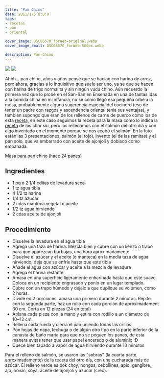 ```yaml
---
title: "Pan Chino"
date: 2011/1/5 8:0:0
tags:
- recetas
- pan
- oriental

cover_image: DSC06570_forWeb-original.webp
cover_image_small: DSC06570_forWeb-500px.webp

description: Pan-Chino
---
```



[![](DSC06562_forWeb)](DSC06562_forWeb-original.webp)
[![](DSC06570_forWeb)](DSC06570_forWeb-original.webp)

Ahhh... pan chino, años y años pensé que se hacían con harina de arroz, pero ahora, gracias a lo inquisitivo que suele ser uno, ya se que se hacen con harina de trigo normalita y sin ningún vudú chino. Aún recuerdo la primera vez que lo probé en el San-San en Ensenada en una de tantas idas a la comida china en mi infancia, no se como llegó esa pequeña orbe a la mesa, probablemente alguna sugerencia especial del cocinero (eso de tener un padre con razgos y ascendencia oriental tenía sus ventajas), y también supongo que eran de los rellenos de carne de puerco como los de esta <a href="https://rasamalaysia.com/char-siew-bao/">receta</a>, en este caso seguimos la receta para la masa como lo indica la <a href="https://www.myrecipes.com/recipe/steamed-pork-buns-char-siu-bao"> receta</a> de los char siu, pero los rellenamos con el salmón del otro día y con algo inventado en el momento porque se nos acabó el salmón. En la foto están las 3 presentaciones, salmón (el rojo), invento (el de las ramitas) y el pan solo, que va embarrado con aceite de ajonjolí y doblado como empanada.

Masa para pan chino (hace 24 panes)

## Ingredientes

* 1 pq o 2 1/4 cditas de levadura seca
* 1 tz agua tibia
* 4 1/2 tz harina
* 1/4 tz azucar
* 2 cdas manteca vegetal o aceite
* 1/2 tz agua hirviendo
* 2 cdas aceite de ajonjolí

## Procedimiento

*   Disuelve la levadura en el agua tibia
*   Agrega una taza de harina. Mezcla bien y cubre con un lienzo o trapo para que aparezcan burbujas, una hora aproximadamente
*   Disuelve el azúcar y el aceite (o manteca) en la media taza de agua hirviendo, deja que se enfríe hasta que esté tibia
*   Añade el agua con azúcar y aceite a la mezcla de levadura
*   Agrega el harina restante
*   Amasa en una superficie ligeramente enharinada hasta que esté suave. Coloca en un recipiente engrasado y ponlo en un lugar templado.
*   Cubre con un trapo húmedo y déjalo a que duplique su volúmen, como 2 horas.
*   Divide en 2 porciones, amasa una primero durante 2 minutos. Repite con la segunda parte, haz un rollo con cada porción de apróximadament 30 cm. Corta en 12 piezas (24 en total)
*   Aplana cada pieza con la mano y estira con rodillo a un diámetro de 10~12 cm.
*   Rellena cada rueda y cierra el pan uniendo todas las orillas
*   Pon hojas de napa, lechuga o de algún otro tipo en la parte inferior de la canasta de baño maría para que no se peguen los panes, de esta manera evitas tener que usar papel encerado o de aluminio :D
*   Cuece bien tapado a vapor de agua hirviendo durante 10 minutos

Para el relleno de salmón, se usaron las "sobras" (la cuarta parte, aproximadamente) de la receta del otro día, con una cucharada más de azúcar. El relleno verde es bok choy, hongos, cebollines, apio, gengibre, ajo, hoisin, soya, aceite de ajonjolí y azúcar
(creo).
